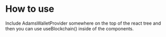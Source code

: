 # How to use
Include AdamsWalletProvider somewhere on the top of the react tree and then you can use useBlockchain() inside of the components.
